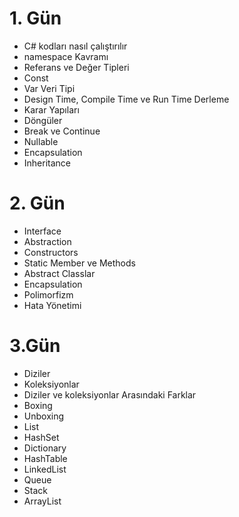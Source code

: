 # 1. Gün
- C# kodları nasıl çalıştırılır
- namespace Kavramı
- Referans ve Değer Tipleri
- Const
- Var Veri Tipi
- Design Time, Compile Time ve Run Time Derleme
- Karar Yapıları
- Döngüler
- Break ve Continue
- Nullable
- Encapsulation
- Inheritance

# 2. Gün
- Interface
- Abstraction
- Constructors
- Static Member ve Methods
- Abstract Classlar
- Encapsulation
- Polimorfizm
- Hata Yönetimi


# 3.Gün
- Diziler
- Koleksiyonlar
- Diziler ve koleksiyonlar Arasındaki Farklar
- Boxing
- Unboxing
- List
- HashSet
- Dictionary
- HashTable
- LinkedList
- Queue
- Stack
- ArrayList